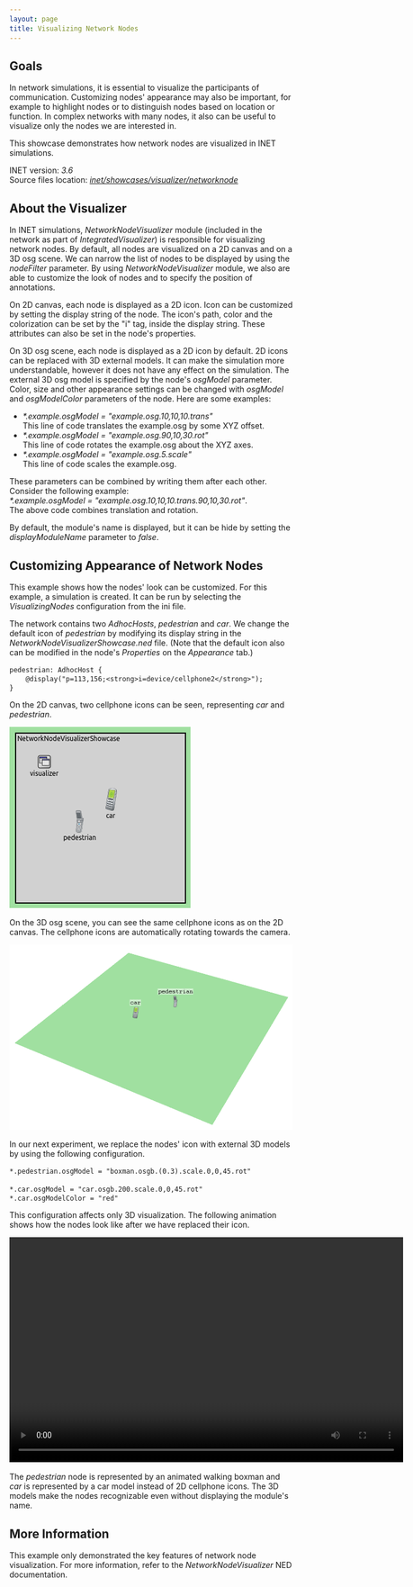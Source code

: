 ```yaml
---
layout: page
title: Visualizing Network Nodes
---
```


Goals
-----

In network simulations, it is essential to visualize the participants of communication. Customizing nodes' appearance may also be important, for example to highlight nodes or to distinguish nodes based on location or function. In complex networks with many nodes, it also can be useful to visualize only the nodes we are interested in.

This showcase demonstrates how network nodes are visualized in INET simulations.

INET version: <var>3.6</var><br>
Source files location: <a href="https://github.com/inet-framework/inet-showcases/tree/master/visualizer/networknode" target="_blank"><var>inet/showcases/visualizer/networknode</var></a>

About the Visualizer
--------------------

In INET simulations, <var>NetworkNodeVisualizer</var> module (included in the network as part of <var>IntegratedVisualizer</var>) is responsible for visualizing network nodes. By default, all nodes are visualized on a 2D canvas and on a 3D osg scene. We can narrow the list of nodes to be displayed by using the <var>nodeFilter</var> parameter. By using <var>NetworkNodeVisualizer</var> module, we also are able to customize the look of nodes and to specify the position of annotations.

On 2D canvas, each node is displayed as a 2D icon. Icon can be customized by setting the display string of the node. The icon's path, color and the colorization can be set by the "i" tag, inside the display string. These attributes can also be set in the node's properties.

On 3D osg scene, each node is displayed as a 2D icon by default. 2D icons can be replaced with 3D external models. It can make the simulation more understandable, however it does not have any effect on the simulation. The external 3D osg model is specified by the node's <var>osgModel</var> parameter. Color, size and other appearance settings can be changed with <var>osgModel</var> and <var>osgModelColor</var> parameters of the node.
Here are some examples:

-   <var>*.example.osgModel = "example.osg.10,10,10.trans"</var><br>
    This line of code translates the example.osg by some XYZ offset.
-   <var>*.example.osgModel = "example.osg.90,10,30.rot"</var><br>
    This line of code rotates the example.osg about the XYZ axes.
-   <var>*.example.osgModel = "example.osg.5.scale"</var><br>
    This line of code scales the example.osg.

These parameters can be combined by writing them after each other. Consider the following example:<br>
<var>*.example.osgModel = "example.osg.10,10,10.trans.90,10,30.rot"</var>.<br>
The above code combines translation and rotation.

By default, the module's name is displayed, but it can be hide by setting the <var>displayModuleName</var> parameter to <var>false</var>.

Customizing Appearance of Network Nodes
------------------------------------

This example shows how the nodes' look can be customized. For this example, a simulation is created. It can be run by selecting the <var>VisualizingNodes</var> configuration from the ini file.

The network contains two <var>AdhocHosts</var>, <var>pedestrian</var> and <var>car</var>. We change the default icon of <var>pedestrian</var> by modifying its display string in the <var>NetworkNodeVisualizerShowcase.ned</var> file. (Note that the default icon also can be modified in the node's *Properties* on the *Appearance* tab.)

``` {.snippet}
pedestrian: AdhocHost {
    @display("p=113,156;<strong>i=device/cellphone2</strong>");
}
```

On the 2D canvas, two cellphone icons can be seen, representing <var>car</var> and <var>pedestrian</var>.

<img src="VisualizingNodes_v0628.png" class="screen" />

On the 3D osg scene, you can see the same cellphone icons as on the 2D canvas. The cellphone icons are automatically rotating towards the camera.

<img src="WithoutCustomize3D.png" class="screen" width="900" />

In our next experiment, we replace the nodes' icon with external 3D models by using the following configuration.

``` {.snippet}
*.pedestrian.osgModel = "boxman.osgb.(0.3).scale.0,0,45.rot"

*.car.osgModel = "car.osgb.200.scale.0,0,45.rot"
*.car.osgModelColor = "red"
```

This configuration affects only 3D visualization. The following animation shows how the nodes look like after we have replaced their icon.

<video autoplay loop controls onclick="this.paused ? this.play() : this.pause();" width="700" height="400" src="CustomizedRotateCam_v2.mp4"></video>

The <var>pedestrian</var> node is represented by an animated walking boxman and <var>car</var> is represented by a car model instead of 2D cellphone icons. The 3D models make the nodes recognizable even without displaying the module's name.

More Information
----------------

This example only demonstrated the key features of network node visualization. For more information, refer to the <var>NetworkNodeVisualizer</var> NED documentation.
